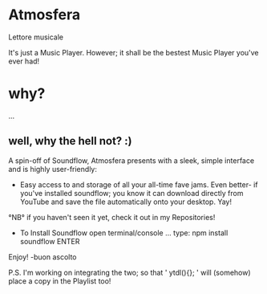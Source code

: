 # Atmosfera
Lettore musicale

It's just a Music Player. However; it shall be the bestest Music Player you've ever had!

# why? 
...
## well, why the hell not? :)

A spin-off of Soundflow, Atmosfera presents with a sleek, simple interface and is highly user-friendly:

- Easy access to and storage of all your all-time fave jams. Even better- 
if you've installed soundflow; you know it can download directly from YouTube and save the file automatically onto your desktop. Yay!

°NB° if you haven't seen it yet, check it out in my Repositories!

- To Install Soundflow 
 open terminal/console ...
 type: npm install soundflow 
 ENTER  

Enjoy! 
-buon ascolto 



P.S. I'm working on integrating the two; so that ' ytdl(){}; ' will (somehow) place a copy in the Playlist too!
